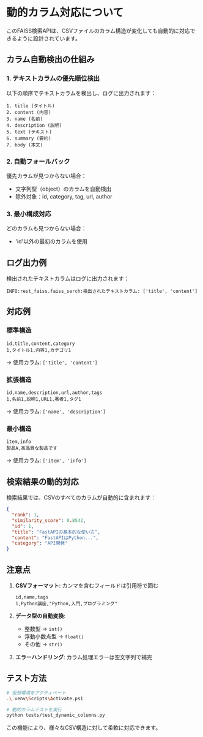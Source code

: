 # 動的カラム対応について

このFAISS検索APIは、CSVファイルのカラム構造が変化しても自動的に対応できるように設計されています。

## カラム自動検出の仕組み

### 1. テキストカラムの優先順位検出

以下の順序でテキストカラムを検出し、ログに出力されます：

```
1. title (タイトル)
2. content (内容)
3. name (名前)
4. description (説明)
5. text (テキスト)
6. summary (要約)
7. body (本文)
```

### 2. 自動フォールバック

優先カラムが見つからない場合：

- 文字列型（object）のカラムを自動検出
- 除外対象：id, category, tag, url, author

### 3. 最小構成対応

どのカラムも見つからない場合：

- 'id'以外の最初のカラムを使用

## ログ出力例

検出されたテキストカラムはログに出力されます：

```
INFO:rest_faiss.faiss_serch:検出されたテキストカラム: ['title', 'content']
```

## 対応例

### 標準構造
```csv
id,title,content,category
1,タイトル1,内容1,カテゴリ1
```
→ 使用カラム: `['title', 'content']`

### 拡張構造
```csv
id,name,description,url,author,tags
1,名前1,説明1,URL1,著者1,タグ1
```
→ 使用カラム: `['name', 'description']`

### 最小構造
```csv
item,info
製品A,高品質な製品です
```
→ 使用カラム: `['item', 'info']`

## 検索結果の動的対応

検索結果では、CSVのすべてのカラムが自動的に含まれます：

```json
{
  "rank": 1,
  "similarity_score": 0.8542,
  "id": 1,
  "title": "FastAPIの基本的な使い方",
  "content": "FastAPIはPython...",
  "category": "API開発"
}
```

## 注意点

1. **CSVフォーマット**: カンマを含むフィールドは引用符で囲む
   ```csv
   id,name,tags
   1,Python講座,"Python,入門,プログラミング"
   ```

2. **データ型の自動変換**:
   - 整数型 → `int()`
   - 浮動小数点型 → `float()`
   - その他 → `str()`

3. **エラーハンドリング**: カラム処理エラーは空文字列で補完

## テスト方法

```bash
# 仮想環境をアクティベート
.\.venv\Scripts\Activate.ps1

# 動的カラムテストを実行
python tests/test_dynamic_columns.py
```

この機能により、様々なCSV構造に対して柔軟に対応できます。